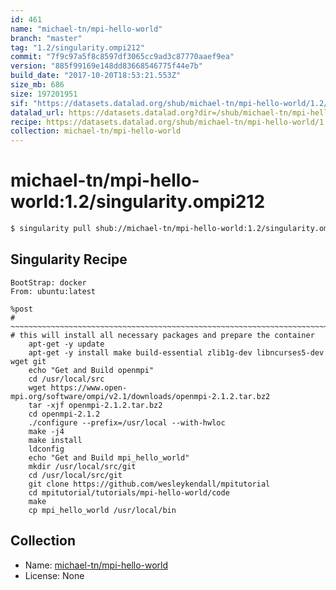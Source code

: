 ```yaml
---
id: 461
name: "michael-tn/mpi-hello-world"
branch: "master"
tag: "1.2/singularity.ompi212"
commit: "7f9c97a5f8c8597df3065cc9ad3c87770aaef9ea"
version: "885f99169e148dd83668546775f44e7b"
build_date: "2017-10-20T18:53:21.553Z"
size_mb: 686
size: 197201951
sif: "https://datasets.datalad.org/shub/michael-tn/mpi-hello-world/1.2/singularity.ompi212/2017-10-20-7f9c97a5-885f9916/885f99169e148dd83668546775f44e7b.simg"
datalad_url: https://datasets.datalad.org?dir=/shub/michael-tn/mpi-hello-world/1.2/singularity.ompi212/2017-10-20-7f9c97a5-885f9916/
recipe: https://datasets.datalad.org/shub/michael-tn/mpi-hello-world/1.2/singularity.ompi212/2017-10-20-7f9c97a5-885f9916/Singularity
collection: michael-tn/mpi-hello-world
---
```


# michael-tn/mpi-hello-world:1.2/singularity.ompi212

```bash
$ singularity pull shub://michael-tn/mpi-hello-world:1.2/singularity.ompi212
```

## Singularity Recipe

```singularity
BootStrap: docker
From: ubuntu:latest

%post
# ~~~~~~~~~~~~~~~~~~~~~~~~~~~~~~~~~~~~~~~~~~~~~~~~~~~~~~~~~~~~~~~~~~~~~~~~~~~~~
# this will install all necessary packages and prepare the container
    apt-get -y update
    apt-get -y install make build-essential zlib1g-dev libncurses5-dev wget git
    echo "Get and Build openmpi"
    cd /usr/local/src 
    wget https://www.open-mpi.org/software/ompi/v2.1/downloads/openmpi-2.1.2.tar.bz2 
    tar -xjf openmpi-2.1.2.tar.bz2
    cd openmpi-2.1.2
    ./configure --prefix=/usr/local --with-hwloc
    make -j4 
    make install
    ldconfig
    echo "Get and Build mpi_hello_world"
    mkdir /usr/local/src/git 
    cd /usr/local/src/git  
    git clone https://github.com/wesleykendall/mpitutorial 
    cd mpitutorial/tutorials/mpi-hello-world/code 
    make 
    cp mpi_hello_world /usr/local/bin
```

## Collection

 - Name: [michael-tn/mpi-hello-world](https://github.com/michael-tn/mpi-hello-world)
 - License: None

